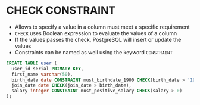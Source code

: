 # CHECK CONSTRAINT

- Allows to specify a value in a column must meet a specific requirement
- `CHECK` uses Boolean expression to evaluate the values of a column
- If the values passes the check, PostgreSQL will insert or update the values
- Constraints can be named as well using the keyword `CONSTRAINT`

```sql
CREATE TABLE user (
  user_id serial PRIMARY KEY,
  first_name varchar(50),
  birth_date date CONSTRAINT must_birthdate_1900 CHECK(birth_date > '1900-01-01'),
  join_date date CHECK(join_date > birth_date),
  salary integer CONSTRAINT must_positive_salary CHECK(salary > 0)
);
```
